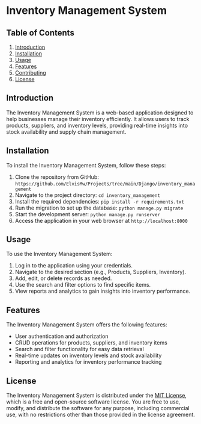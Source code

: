 # Inventory Management System

## Table of Contents
1. [Introduction](#introduction)
2. [Installation](#installation)
3. [Usage](#usage)
4. [Features](#features)
5. [Contributing](#contributing)
6. [License](#license)

## Introduction <a name="introduction"></a>

The Inventory Management System is a web-based application designed to help businesses manage their inventory efficiently. It allows users to track products, suppliers, and inventory levels, providing real-time insights into stock availability and supply chain management.

## Installation <a name="installation"></a>

To install the Inventory Management System, follow these steps:

1. Clone the repository from GitHub: `https://github.com/ElvisMw/Projects/tree/main/Django/inventory_management`
2. Navigate to the project directory: `cd inventory_management`
3. Install the required dependencies: `pip install -r requirements.txt`
4. Run the migration to set up the database: `python manage.py migrate`
5. Start the development server: `python manage.py runserver`
6. Access the application in your web browser at `http://localhost:8000`

## Usage <a name="usage"></a>

To use the Inventory Management System:

1. Log in to the application using your credentials.
2. Navigate to the desired section (e.g., Products, Suppliers, Inventory).
3. Add, edit, or delete records as needed.
4. Use the search and filter options to find specific items.
5. View reports and analytics to gain insights into inventory performance.

## Features <a name="features"></a>

The Inventory Management System offers the following features:

- User authentication and authorization
- CRUD operations for products, suppliers, and inventory items
- Search and filter functionality for easy data retrieval
- Real-time updates on inventory levels and stock availability
- Reporting and analytics for inventory performance tracking


## License <a name="license"></a>

The Inventory Management System is distributed under the [MIT License](LICENSE), which is a free and open-source software license. You are free to use, modify, and distribute the software for any purpose, including commercial use, with no restrictions other than those provided in the license agreement.
